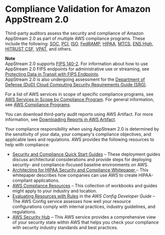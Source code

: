 # Compliance Validation for Amazon AppStream 2\.0<a name="compliance-validation"></a>

Third\-party auditors assess the security and compliance of Amazon AppStream 2\.0 as part of multiple AWS compliance programs\. These include the following: [SOC](https://aws.amazon.com/compliance/soc-faqs/), [PCI](https://aws.amazon.com/compliance/pci-dss-level-1-faqs), [ISO](https://aws.amazon.com/compliance/iso-certified/), [FedRAMP](https://aws.amazon.com/compliance/fedramp/), [HIPAA](https://aws.amazon.com/compliance/hipaa-compliance/), [MTCS](https://aws.amazon.com/compliance/aws-multitiered-cloud-security-standard-certification/), [ENS High](https://aws.amazon.com/compliance/esquema-nacional-de-seguridad/), [HITRUST CSF](https://aws.amazon.com/compliance/hitrust/), [VPAT](https://aws.amazon.com/compliance/vpat/), and others\.

**Note**  
AppStream 2\.0 supports [FIPS 140\-2](https://aws.amazon.com/compliance/fips/)\. For information about how to use AppStream 2\.0 FIPS endpoints for administrative use or streaming, see [Protecting Data in Transit with FIPS Endpoints](protecting-data-in-transit-FIPS-endpoints.md)\.  
AppStream 2\.0 is also undergoing assessment for the [Department of Defense \(DoD\) Cloud Computing Security Requirements Guide \(SRG\)](https://aws.amazon.com/compliance/dod/)\.

For a list of AWS services in scope of specific compliance programs, see [AWS Services in Scope by Compliance Program](http://aws.amazon.com/compliance/services-in-scope/)\. For general information, see [AWS Compliance Programs](http://aws.amazon.com/compliance/programs/)\.

You can download third\-party audit reports using AWS Artifact\. For more information, see [Downloading Reports in AWS Artifact](https://docs.aws.amazon.com/artifact/latest/ug/downloading-documents.html)\.

Your compliance responsibility when using AppStream 2\.0 is determined by the sensitivity of your data, your company's compliance objectives, and applicable laws and regulations\. AWS provides the following resources to help with compliance:
+ [Security and Compliance Quick Start Guides](http://aws.amazon.com/quickstart/?awsf.quickstart-homepage-filter=categories%23security-identity-compliance) – These deployment guides discuss architectural considerations and provide steps for deploying security\- and compliance\-focused baseline environments on AWS\.
+ [Architecting for HIPAA Security and Compliance Whitepaper ](https://d0.awsstatic.com/whitepapers/compliance/AWS_HIPAA_Compliance_Whitepaper.pdf) – This whitepaper describes how companies can use AWS to create HIPAA\-compliant applications\.
+ [AWS Compliance Resources](http://aws.amazon.com/compliance/resources/) – This collection of workbooks and guides might apply to your industry and location\.
+ [Evaluating Resources with Rules](https://docs.aws.amazon.com/config/latest/developerguide/evaluate-config.html) in the *AWS Config Developer Guide* – The AWS Config service assesses how well your resource configurations comply with internal practices, industry guidelines, and regulations\.
+ [AWS Security Hub](https://docs.aws.amazon.com/securityhub/latest/userguide/what-is-securityhub.html) – This AWS service provides a comprehensive view of your security state within AWS that helps you check your compliance with security industry standards and best practices\.